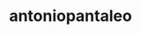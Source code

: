 ---
title: antoniopantaleo
github: https://github.com/antoniopantaleo
mode: light
transition: 1s
score: 69.6
archetype:
- Little Bit of Everything
---